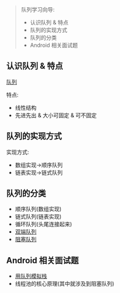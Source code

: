 > 队列学习向导:
>
> - 认识队列 & 特点
> - 队列的实现方式  
> - 队列的分类
> - Android 相关面试题

## 认识队列 & 特点  

[队列](https://blog.csdn.net/qq2430/article/details/81085954?utm_medium=distribute.pc_relevant.none-task-blog-BlogCommendFromMachineLearnPai2-2.nonecase&depth_1-utm_source=distribute.pc_relevant.none-task-blog-BlogCommendFromMachineLearnPai2-2.nonecase)

特点:  

- 线性结构  
- 先进先出 & 大小可固定 & 可不固定  

## 队列的实现方式  

实现方式:  

- 数组实现->顺序队列  
- 链表实现->链式队列

## 队列的分类

- 顺序队列(数组实现)
- 链式队列(链表实现)
- 循环队列(头尾连接起来)  
- [双端队列](https://zhuanlan.zhihu.com/p/45798936)
- [阻塞队列](https://www.cnblogs.com/tjudzj/p/4454490.html)

## Android 相关面试题  

- [用队列模拟栈](https://blog.csdn.net/qiuxinfa123/article/details/84864028)  
- 线程池的核心原理(其中就涉及到阻塞队列)
